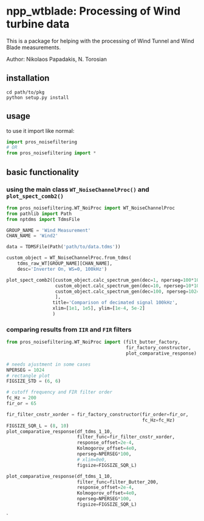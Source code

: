 # npp_wtblade: Processing of Wind turbine data 

This is a package for helping with the processing of Wind Tunnel and Wind Blade measurements. 

Author: Nikolaos Papadakis, N. Torosian

## installation

```console
cd path/to/pkg
python setup.py install
```
## usage

to use it import like normal:

``` python
import pros_noisefiltering
# OR
from pros_noisefiltering import *
```

## basic functionality

### using the main class `WT_NoiseChannelProc()` and `plot_spect_comb2()`

``` python
from pros_noisefiltering.WT_NoiProc import WT_NoiseChannelProc
from pathlib import Path
from nptdms import TdmsFile

GROUP_NAME = 'Wind Measurement'
CHAN_NAME = 'Wind2'

data = TDMSFile(Path('path/to/data.tdms'))

custom_object = WT_NoiseChannelProc.from_tdms(
    tdms_raw_WT[GROUP_NAME][CHAN_NAME],
    desc='Inverter On, WS=0, 100kHz')

plot_spect_comb2([custom_object.calc_spectrum_gen(dec=1, nperseg=100*1024),
                  custom_object.calc_spectrum_gen(dec=10, nperseg=10*1024),
                  custom_object.calc_spectrum_gen(dec=100, nperseg=1024)
                  ],
                 title='Comparison of decimated signal 100kHz',
                 xlim=[1e1, 1e5], ylim=[1e-4, 5e-2]
                 )
```
### comparing results from `IIR` and `FIR` filters

``` python
from pros_noisefiltering.WT_NoiProc import (filt_butter_factory,
                                            fir_factory_constructor,
                                            plot_comparative_response)

# needs ajustment in some cases 
NPERSEG = 1024
# rectangle plot
FIGSIZE_STD = (6, 6)

# cutoff frequency and FIR filter order
fc_Hz = 200
fir_or = 65

fir_filter_cnstr_xorder = fir_factory_constructor(fir_order=fir_or,
                                                  fc_Hz=fc_Hz)
FIGSIZE_SQR_L = (8, 10)
plot_comparative_response(df_tdms_1_10,
                          filter_func=fir_filter_cnstr_xorder,
                          response_offset=2e-4,
                          Kolmogorov_offset=4e0,
                          nperseg=NPERSEG*100,
                          # xlim=0e0,
                          figsize=FIGSIZE_SQR_L)

plot_comparative_response(df_tdms_1_10,
                          filter_func=filter_Butter_200,
                          response_offset=2e-4,
                          Kolmogorov_offset=4e0,
                          nperseg=NPERSEG*100,
                          figsize=FIGSIZE_SQR_L)

```

`

